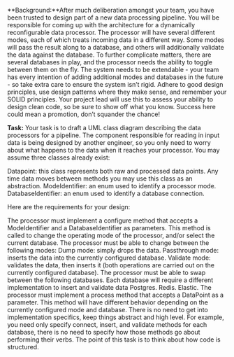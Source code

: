 **Background:**After much deliberation amongst your team, you have been trusted to design part of a new data processing pipeline. You will be responsible for coming up with the architecture for a dynamically reconfigurable data processor. The processor will have several different modes, each of which treats incoming data in a different way. Some modes will pass the result along to a database, and others will additionally validate the data against the database. To further complicate matters, there are several databases in play, and the processor needs the ability to toggle between them on the fly. The system needs to be extendable - your team has every intention of adding additional modes and databases in the future - so take extra care to ensure the system isn’t rigid. Adhere to good design principles, use design patterns where they make sense, and remember your SOLID principles. Your project lead will use this to assess your ability to design clean code, so be sure to show off what you know. Success here could mean a promotion, don’t squander the chance!

**Task:**
Your task is to draft a UML class diagram describing the data processors for a pipeline. The component responsible for reading in input data is being designed by another engineer, so you only need to worry about what happens to the data when it reaches your processor. You may assume three classes already exist:

Datapoint: this class represents both raw and processed data points. Any time data moves between methods you may use this class as an abstraction.
ModeIdentifier: an enum used to identify a processor mode.
DatabaseIdentifier: an enum used to identify a database connection.

Here are the requirements for your design:

The processor must implement a configure method that accepts a ModeIdentifier and a DatabaseIdentifier as parameters.
This method is called to change the operating mode of the processor, and/or select the current database.
The processor must be able to change between the following modes:
Dump mode: simply drops the data.
Passthrough mode: inserts the data into the currently configured database.
Validate mode: validates the data, then inserts it (both operations are carried out on the currently configured database).
The processor must be able to swap between the following databases. Each database will require a different implementation to insert and validate data
Postgres.
Redis.
Elastic.
The processor must implement a process method that accepts a DataPoint as a parameter.
This method will have different behavior depending on the currently configured mode and database.
There is no need to get into implementation specifics, keep things abstract and high level. For example, you need only specify connect, insert, and validate methods for each database, there is no need to specify how those methods go about performing their verbs. The point of this task is to think about how code is structured. 
